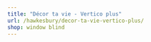 ```yaml
---
title: "Décor ta vie - Vertico plus"
url: /hawkesbury/decor-ta-vie-vertico-plus/
shop: window blind
---
```

